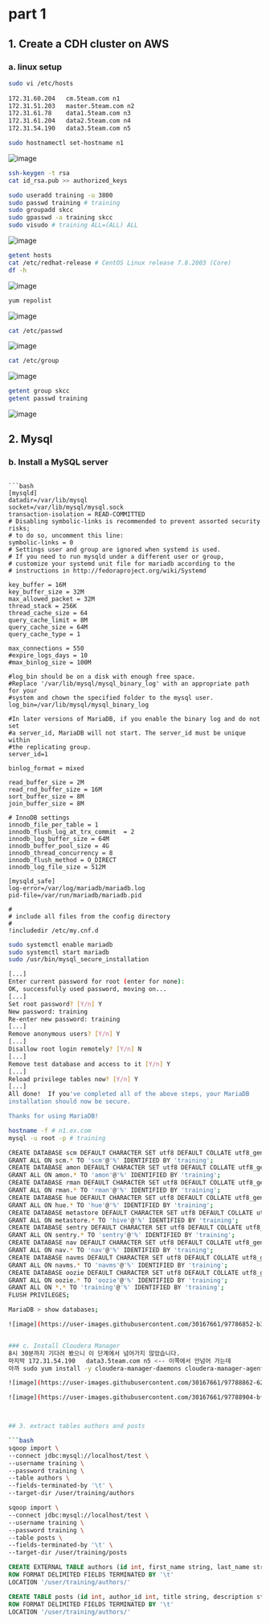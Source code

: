 # part 1

## 1. Create a CDH cluster on AWS

### a. linux setup

```bash
sudo vi /etc/hosts 
 
172.31.60.204   cm.5team.com n1
172.31.51.203   master.5team.com n2
172.31.61.78    data1.5team.com n3
172.31.61.204   data2.5team.com n4
172.31.54.190   data3.5team.com n5

sudo hostnamectl set-hostname n1
```
![image](https://user-images.githubusercontent.com/30167661/97786751-08954280-1bf1-11eb-8512-38d599bb0a16.png)

```bash
ssh-keygen -t rsa
cat id_rsa.pub >> authorized_keys
```


```bash
sudo useradd training -u 3800
sudo passwd training # training
sudo groupadd skcc
sudo gpasswd -a training skcc
sudo visudo # training ALL=(ALL) ALL
```

![image](https://user-images.githubusercontent.com/30167661/97786777-38444a80-1bf1-11eb-8ccc-ade8544e034f.png)

```bash
getent hosts
cat /etc/redhat-release # CentOS Linux release 7.8.2003 (Core)
df -h
```

![image](https://user-images.githubusercontent.com/30167661/97786795-5c079080-1bf1-11eb-98dd-fce40cc5e344.png)


```bash
yum repolist
```

![image](https://user-images.githubusercontent.com/30167661/97786803-69247f80-1bf1-11eb-9d47-f026fd295764.png)



```bash
cat /etc/passwd
```

![image](https://user-images.githubusercontent.com/30167661/97786814-75104180-1bf1-11eb-9baa-7ceb20855de2.png)


```bash
cat /etc/group
```

![image](https://user-images.githubusercontent.com/30167661/97786819-7fcad680-1bf1-11eb-9d46-14647a6ea60b.png)



```bash
getent group skcc
getent passwd training
```

![image](https://user-images.githubusercontent.com/30167661/97786824-88bba800-1bf1-11eb-8de9-f7cf4194687a.png)


## 2. Mysql

### b. Install a MySQL server

```

```bash
[mysqld]
datadir=/var/lib/mysql
socket=/var/lib/mysql/mysql.sock
transaction-isolation = READ-COMMITTED
# Disabling symbolic-links is recommended to prevent assorted security risks;
# to do so, uncomment this line:
symbolic-links = 0
# Settings user and group are ignored when systemd is used.
# If you need to run mysqld under a different user or group,
# customize your systemd unit file for mariadb according to the
# instructions in http://fedoraproject.org/wiki/Systemd

key_buffer = 16M
key_buffer_size = 32M
max_allowed_packet = 32M
thread_stack = 256K
thread_cache_size = 64
query_cache_limit = 8M
query_cache_size = 64M
query_cache_type = 1

max_connections = 550
#expire_logs_days = 10
#max_binlog_size = 100M

#log_bin should be on a disk with enough free space.
#Replace '/var/lib/mysql/mysql_binary_log' with an appropriate path for your
#system and chown the specified folder to the mysql user.
log_bin=/var/lib/mysql/mysql_binary_log

#In later versions of MariaDB, if you enable the binary log and do not set
#a server_id, MariaDB will not start. The server_id must be unique within
#the replicating group.
server_id=1

binlog_format = mixed

read_buffer_size = 2M
read_rnd_buffer_size = 16M
sort_buffer_size = 8M
join_buffer_size = 8M

# InnoDB settings
innodb_file_per_table = 1
innodb_flush_log_at_trx_commit  = 2
innodb_log_buffer_size = 64M
innodb_buffer_pool_size = 4G
innodb_thread_concurrency = 8
innodb_flush_method = O_DIRECT
innodb_log_file_size = 512M

[mysqld_safe]
log-error=/var/log/mariadb/mariadb.log
pid-file=/var/run/mariadb/mariadb.pid

#
# include all files from the config directory
#
!includedir /etc/my.cnf.d
```



```bash
sudo systemctl enable mariadb
sudo systemctl start mariadb
sudo /usr/bin/mysql_secure_installation
```

```bash
[...]
Enter current password for root (enter for none):
OK, successfully used password, moving on...
[...]
Set root password? [Y/n] Y
New password: training
Re-enter new password: training
[...]
Remove anonymous users? [Y/n] Y
[...]
Disallow root login remotely? [Y/n] N
[...]
Remove test database and access to it [Y/n] Y
[...]
Reload privilege tables now? [Y/n] Y
[...]
All done!  If you've completed all of the above steps, your MariaDB
installation should now be secure.

Thanks for using MariaDB!
```

```bash
hostname -f # n1.ex.com
mysql -u root -p # training

CREATE DATABASE scm DEFAULT CHARACTER SET utf8 DEFAULT COLLATE utf8_general_ci;
GRANT ALL ON scm.* TO 'scm'@'%' IDENTIFIED BY 'training';
CREATE DATABASE amon DEFAULT CHARACTER SET utf8 DEFAULT COLLATE utf8_general_ci;
GRANT ALL ON amon.* TO 'amon'@'%' IDENTIFIED BY 'training';
CREATE DATABASE rman DEFAULT CHARACTER SET utf8 DEFAULT COLLATE utf8_general_ci;
GRANT ALL ON rman.* TO 'rman'@'%' IDENTIFIED BY 'training';
CREATE DATABASE hue DEFAULT CHARACTER SET utf8 DEFAULT COLLATE utf8_general_ci;
GRANT ALL ON hue.* TO 'hue'@'%' IDENTIFIED BY 'training';
CREATE DATABASE metastore DEFAULT CHARACTER SET utf8 DEFAULT COLLATE utf8_general_ci;
GRANT ALL ON metastore.* TO 'hive'@'%' IDENTIFIED BY 'training';
CREATE DATABASE sentry DEFAULT CHARACTER SET utf8 DEFAULT COLLATE utf8_general_ci;
GRANT ALL ON sentry.* TO 'sentry'@'%' IDENTIFIED BY 'training';
CREATE DATABASE nav DEFAULT CHARACTER SET utf8 DEFAULT COLLATE utf8_general_ci;
GRANT ALL ON nav.* TO 'nav'@'%' IDENTIFIED BY 'training';
CREATE DATABASE navms DEFAULT CHARACTER SET utf8 DEFAULT COLLATE utf8_general_ci;
GRANT ALL ON navms.* TO 'navms'@'%' IDENTIFIED BY 'training';
CREATE DATABASE oozie DEFAULT CHARACTER SET utf8 DEFAULT COLLATE utf8_general_ci;
GRANT ALL ON oozie.* TO 'oozie'@'%' IDENTIFIED BY 'training';
GRANT ALL ON *.* TO 'training'@'%' IDENTIFIED BY 'training';
FLUSH PRIVILEGES;

MariaDB > show databases;

![image](https://user-images.githubusercontent.com/30167661/97786852-b30d6580-1bf1-11eb-8838-02f34dc65678.png)


### c. Install Cloudera Manager
8시 30분까지 기다려 봤으니 이 단계에서 넘어가지 않았습니다.
마지막 172.31.54.190   data3.5team.com n5 <-- 이쪽에서 안넘어 가는데
아까 sudo yum install -y cloudera-manager-daemons cloudera-manager-agent 를 철시할 때도 똑같은 172.31.54.190이 1시간 정도 잡아먹은것 같습니다.

![image](https://user-images.githubusercontent.com/30167661/97788862-629d0480-1bff-11eb-8f62-89c745092a5b.png)

![image](https://user-images.githubusercontent.com/30167661/97788904-bf98ba80-1bff-11eb-99c3-1dc36de61691.png)



## 3. extract tables authors and posts

```bash
sqoop import \
--connect jdbc:mysql://localhost/test \
--username training \
--password training \
--table authors \
--fields-terminated-by '\t' \
--target-dir /user/training/authors

sqoop import \
--connect jdbc:mysql://localhost/test \
--username training \
--password training \
--table posts \
--fields-terminated-by '\t' \
--target-dir /user/training/posts
```

```sql
CREATE EXTERNAL TABLE authors (id int, first_name string, last_name string, email string, birthdate date, added timestamp)
ROW FORMAT DELIMITED FIELDS TERMINATED BY '\t'
LOCATION '/user/training/authors/'

CREATE TABLE posts (id int, author_id int, title string, description string, content string, date date)
ROW FORMAT DELIMITED FIELDS TERMINATED BY '\t'
LOCATION '/user/training/authors/'
```



